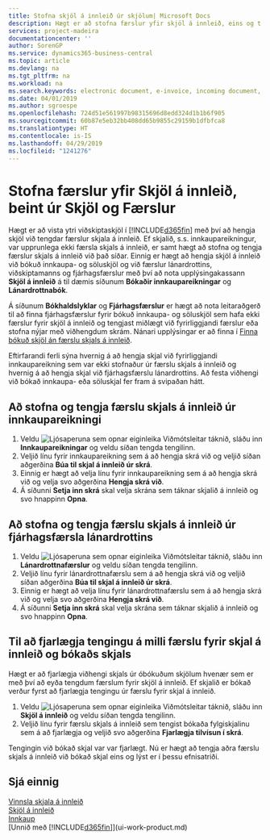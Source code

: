 ```yaml
---
title: Stofna skjöl á innleið úr skjölum| Microsoft Docs
description: Hægt er að stofna færslur yfir skjöl á innleið, eins og t.d. rafræna reikninga, og stjórna OCR-verkum, netviðskiptum og skjalaskiptum.
services: project-madeira
documentationcenter: ''
author: SorenGP
ms.service: dynamics365-business-central
ms.topic: article
ms.devlang: na
ms.tgt_pltfrm: na
ms.workload: na
ms.search.keywords: electronic document, e-invoice, incoming document, OCR, ecommerce, document exchange, import invoice
ms.date: 04/01/2019
ms.author: sgroespe
ms.openlocfilehash: 724d51e561997b98315696d8edd324d1b1b6f905
ms.sourcegitcommit: 60b87e5eb32bb408dd65b9855c29159b1dfbfca8
ms.translationtype: HT
ms.contentlocale: is-IS
ms.lasthandoff: 04/29/2019
ms.locfileid: "1241276"
---
```

# <a name="create-incoming-document-records-directly-from-documents-and-entries"></a>Stofna færslur yfir Skjöl á innleið, beint úr Skjöl og Færslur
Hægt er að vista ytri viðskiptaskjöl í [!INCLUDE[d365fin](includes/d365fin_md.md)] með því að hengja skjöl við tengdar færslur skjala á innleið. Ef skjalið, s.s. innkaupareikningur, var upprunlega ekki færsla skjals á innleið, er samt hægt að stofna og tengja færslur skjals á innleið við það síðar. Einnig er hægt að hengja skjöl á innleið við bókuð innkaupa- og söluskjöl og við færslur lánardrottins, viðskiptamanns og fjárhagsfærslur með því að nota upplýsingakassann **Skjöl á innleið** á til dæmis síðunum **Bókaðir innkaupareikningar** og **Lánardrottnabók**.

Á síðunum **Bókhaldslyklar** og **Fjárhagsfærslur** er hægt að nota leitaraðgerð til að finna fjárhagsfærslur fyrir bókuð innkaupa- og söluskjöl sem hafa ekki færslur fyrir skjöl á innleið og tengjast miðlægt við fyrirliggjandi færslur eða stofna nýjar með viðhengdum skrám. Nánari upplýsingar er að finna í [Finna bókuð skjöl án færslu skjals á innleið](across-how-find-posted-documents-without-income-document-records.md).

Eftirfarandi ferli sýna hvernig á að hengja skjal við fyrirliggjandi innkaupareikning sem var ekki stofnaður úr færslu skjals á innleið og hvernig á að hengja skjal við fjárhagsfærslu lánardrottins. Að festa viðhengi við bókað innkaupa- eða söluskjal fer fram á svipaðan hátt.

## <a name="to-create-and-connect-an-incoming-document-record-from-a-purchase-invoice"></a>Að stofna og tengja færslu skjals á innleið úr innkaupareikningi
1. Veldu ![Ljósaperuna sem opnar eiginleika Viðmótsleitar](media/ui-search/search_small.png "Segðu mér hvað þú vilt gera") táknið, sláðu inn **Innkaupareikningar** og veldu síðan tengda tengilinn.
2. Veljið línu fyrir innkaupareikning sem á að hengja skrá við og veljið síðan aðgerðina **Búa til skjal á innleið úr skrá**.
3. Einnig er hægt að velja línu fyrir innkaupareikning sem á að hengja skrá við og velja svo aðgerðina **Hengja skrá við**.
4. Á síðunni **Setja inn skrá** skal velja skrána sem táknar skjalið á innleið og svo hnappinn **Opna**.

## <a name="to-create-and-connect-an-incoming-document-record-from-a-vendor-ledger-entry"></a>Að stofna og tengja færslu skjals á innleið úr fjárhagsfærsla lánardrottins
1. Veldu ![Ljósaperuna sem opnar eiginleika Viðmótsleitar](media/ui-search/search_small.png "Segðu mér hvað þú vilt gera") táknið, sláðu inn **Lánardrottnafærslur** og veldu síðan tengda tengilinn.
2. Veljið línu fyrir lánardrottnafærslu sem á að hengja skrá við og veljið síðan aðgerðina **Búa til skjal á innleið úr skrá**.
3. Einnig er hægt að velja línu fyrir lánardrottnafærslu sem á að hengja skrá við og velja svo aðgerðina **Hengja skrá við**.
4. Á síðunni **Setja inn skrá** skal velja skrána sem táknar skjalið á innleið og svo hnappinn **Opna**.

## <a name="to-remove-a-connection-from-an-incoming-document-record-to-a-posted-document"></a>Til að fjarlægja tengingu á milli færslu fyrir skjal á innleið og bókaðs skjals
Hægt er að fjarlægja viðhengi skjals úr óbókuðum skjölum hvenær sem er með því að eyða tengdum færslum fyrir skjöl á innleið. Ef skjalið er bókað verður fyrst að fjarlægja tengingu úr færslu fyrir skjal á innleið.

1. Veldu ![Ljósaperuna sem opnar eiginleika Viðmótsleitar](media/ui-search/search_small.png "Segðu mér hvað þú vilt gera") táknið, sláðu inn **Skjöl á innleið** og veldu síðan tengda tengilinn.
2. Veljið línu fyrir færslu skjals á innleið sem tengist bókaða fylgiskjalinu sem á að fjarlægja og veljið svo aðgerðina **Fjarlægja tilvísun í skrá**.

Tengingin við bókað skjal var var fjarlægt. Nú er hægt að tengja aðra færslu skjals á innleið við bókað skjal eins og lýst er í þessu efnisatriði.

## <a name="see-also"></a>Sjá einnig
[Vinnsla skjala á innleið](across-process-income-documents.md)  
[Skjöl á innleið](across-income-documents.md)  
[Innkaup](purchasing-manage-purchasing.md)  
[Unnið með [!INCLUDE[d365fin](includes/d365fin_md.md)]](ui-work-product.md)
